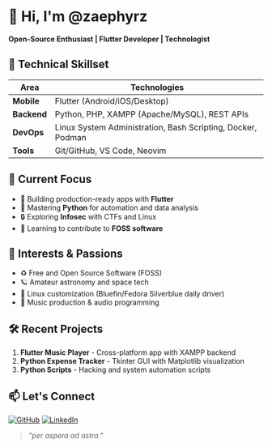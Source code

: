 # 👋 Hi, I'm @zaephyrz

**Open-Source Enthusiast | Flutter Developer | Technologist**

## 🔧 Technical Skillset
| Area          | Technologies                                                                 |
|---------------|-----------------------------------------------------------------------------|
| **Mobile**    | Flutter (Android/iOS/Desktop)                                               |
| **Backend**   | Python, PHP, XAMPP (Apache/MySQL), REST APIs                                |
| **DevOps**    | Linux System Administration, Bash Scripting, Docker, Podman                 |
| **Tools**     | Git/GitHub, VS Code, Neovim                                                 |

## 🚀 Current Focus
- 📱 Building production-ready apps with **Flutter**
- 🐍 Mastering **Python** for automation and data analysis
- 🔒 Exploring **Infosec** with CTFs and Linux
- 🌌 Learning to contribute to **FOSS software**

## 🌱 Interests & Passions
- ♻️ Free and Open Source Software (FOSS)
- 🪐 Amateur astronomy and space tech
- 🐧 Linux customization (Bluefin/Fedora Silverblue daily driver)
- 🎵 Music production & audio programming

## 🛠️ Recent Projects
1. **Flutter Music Player** - Cross-platform app with XAMPP backend
2. **Python Expense Tracker** - Tkinter GUI with Matplotlib visualization
3. **Python Scripts** - Hacking and system automation scripts

## 📫 Let's Connect
[![GitHub](https://img.shields.io/badge/GitHub-zaephyrz-blue?logo=github)](https://github.com/zaephyrz)
[![LinkedIn](https://img.shields.io/badge/LinkedIn-Shana-blue?logo=linkedin)](https://www.linkedin.com/in/shana-mudhai/)

> *"per aspera ad astra."*
